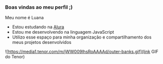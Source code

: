 ### Boas vindas ao meu perfil ;)

Meu nome é Luana

- Estou estudando na [Alura](https://www.alura.com.br)
- Estou me desenvolvendo na linguagem JavaScript
- Utilizo esse espaço para minha organização e compartilhamento dos meus projetos desenvolvidos

![https://media1.tenor.com/m/jWW009lhsRoAAAAd/outer-banks.gif](link GIF do Tenor)
